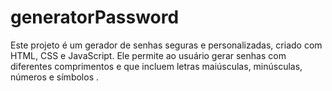 # generatorPassword
Este projeto é um gerador de senhas seguras e personalizadas, criado com HTML, CSS e JavaScript. Ele permite ao usuário gerar senhas com diferentes comprimentos e que incluem letras maiúsculas, minúsculas, números e símbolos .
